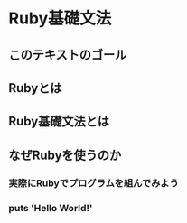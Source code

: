 # Ruby基礎文法  

## このテキストのゴール  

## Rubyとは  

## Ruby基礎文法とは  

## なぜRubyを使うのか  

### 実際にRubyでプログラムを組んでみよう  
### puts 'Hello World!'
